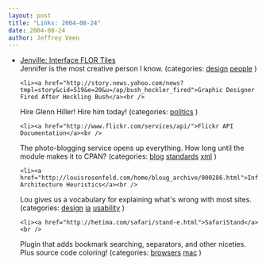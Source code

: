 ```yaml
--- 
layout: post
title: "Links: 2004-08-24"
date: 2004-08-24
author: Jeffrey Veen
---
```

<ul>
    <li><a href="http://jenville.com/pleasures/flor.html">Jenville: Interface FLOR Tiles</a><br />
<span class="link-meta">Jennifer is the most creative person I know. (categories: <a href="http://del.icio.us/veen/design">design</a> <a href="http://del.icio.us/veen/people">people</a> )</span></li>

    <li><a href="http://story.news.yahoo.com/news?tmpl=story&cid=519&e=20&u=/ap/bush_heckler_fired">Graphic Designer Fired After Heckling Bush</a><br />
<span class="link-meta">Hire Glenn Hiller! Hire him today! (categories: <a href="http://del.icio.us/veen/politics">politics</a> )</span></li>

    <li><a href="http://www.flickr.com/services/api/">Flickr API Documentation</a><br />
<span class="link-meta">The photo-blogging service opens up everything. How long until the module makes it to CPAN? (categories: <a href="http://del.icio.us/veen/blog">blog</a> <a href="http://del.icio.us/veen/standards">standards</a> <a href="http://del.icio.us/veen/xml">xml</a> )</span></li>

    <li><a href="http://louisrosenfeld.com/home/bloug_archive/000286.html">Information Architecture Heuristics</a><br />
<span class="link-meta">Lou gives us a vocabulary for explaining what's wrong with most sites. (categories: <a href="http://del.icio.us/veen/design">design</a> <a href="http://del.icio.us/veen/ia">ia</a> <a href="http://del.icio.us/veen/usability">usability</a> )</span></li>

    <li><a href="http://hetima.com/safari/stand-e.html">SafariStand</a><br />
<span class="link-meta">Plugin that adds bookmark searching, separators, and other niceties. Plus source code coloring! (categories: <a href="http://del.icio.us/veen/browsers">browsers</a> <a href="http://del.icio.us/veen/mac">mac</a> )</span></li>

  </ul>

&#8203;
